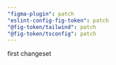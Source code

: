 ```yaml
---
"figma-plugin": patch
"eslint-config-fig-token": patch
"@fig-token/tailwind": patch
"@fig-token/tsconfig": patch
---
```


first changeset
